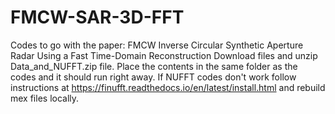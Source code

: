 # FMCW-SAR-3D-FFT
Codes to go with the paper: FMCW Inverse Circular Synthetic Aperture Radar Using a Fast Time-Domain Reconstruction
Download files and unzip Data_and_NUFFT.zip file. Place the contents in the same folder as the codes and it should run right away.
If NUFFT codes don't work follow instructions at https://finufft.readthedocs.io/en/latest/install.html and rebuild mex files locally.
